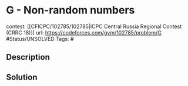 # G - Non-random numbers

contest: [[CFICPC/102785/102785|ICPC Central Russia Regional Contest (CRRC 18)]]
url: https://codeforces.com/gym/102785/problem/G
#Status/UNSOLVED
Tags: #

## Description

## Solution


